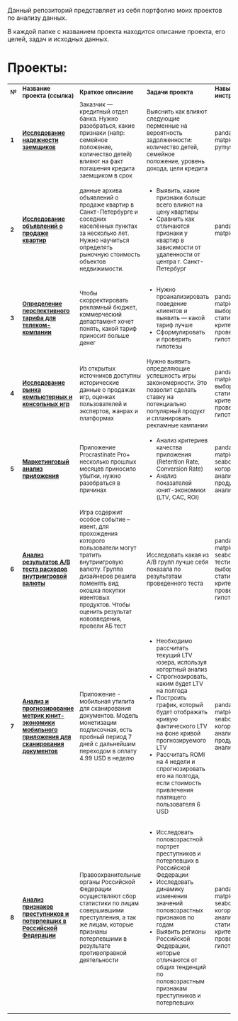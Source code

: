 <p>Данный репозиторий представляет из себя портфолио моих проектов по анализу данных.</p>
<p>В каждой папке с названием проекта находится описание проекта, его целей, задач и исходных данных.</p>
<h1>Проекты:</h1>
<table style="font-size: 13px">
<tr>
<td><b>№</b></td>
<td><b>Название проекта (ссылка)</b></td>
<td><b>Краткое описание</b></td>
<td><b>Задачи проекта</b></td>
<td><b>Навыки и инструменты</b></td>
</tr>
<tr>
<td><b>1</b></td>
<td><a href="#" target="_blank"><b>Исследование надежности заемщиков</b></a></td>
<td>Заказчик — кредитный отдел банка. Нужно разобраться, какие признаки (напр: семейное положение, количество детей) влияют на факт погашения кредита заемщиком в срок</td>
<td>Выяснить как влияют следующие перменные на вероятность задолженности: количество детей, семейное положение, уровень дохода, цели кредита</td>
<td>pandas, numpy, matplotlib, pymystem</td>
</tr>
<tr>
<td> <b>2</b></td>
<td><a href="#" target="_blank"><b>Исследование объявлений о продаже квартир</b></a></td>
<td>данные архива объявлений о продаже квартир в Санкт-Петербурге и соседних населённых пунктах за несколько лет. Нужно научиться определять рыночную стоимость объектов недвижимости.</td>
<td>
<ul>
<li>Выявить, какие признаки больше всего влияют на цену квартиры</li>
<li>Сравнить как отличаются признаки у квартир в зависимости от удаленности от центра г. Санкт-Петербург</li>
</ul>
</td>
<td>pandas, numpy, matplotlib</td>
</tr>
<tr>
<td><b>3</b></td>
<td><a href="#" target="_blank"><b>Определение перспективного тарифа для телеком-компании</b></a></td>
<td>Чтобы скорректировать рекламный бюджет, коммерческий департамент хочет понять, какой тариф приносит больше денег</td>
<td>
<ul>
<li>Нужно проанализировать поведение клиентов и выявить — какой тариф лучше</li>
<li>Сформулировать и проверить гипотезы</li>
</ul>
</td>
<td>pandas, numpy, matplotlib, scipy, выбор статистического критерия, проверка гипотез</td>
</tr>
<tr>
<td><b>4</b></td>
<td><a href="#" target="_blank"><b>Исследование рынка компьютерных и консольных игр</b></a></td>
<td>Из открытых источников доступны исторические данные о продажах игр, оценках пользователей и экспертов, жанрах и платформах</td>
<td>
Нужно выявить определяющие успешность игры закономерности. Это позволит сделать ставку на потенциально популярный продукт и спланировать рекламные кампании
</td>
<td>pandas, numpy, matplotlib, phik, выбор статистического критерия, проверка гипотез</td>
</tr>
<tr>
<td><b>5</b></td>
<td><a href="#" target="_blank"><b>Маркетинговый анализ приложения</b></a></td>
<td>Приложение Procrastinate Pro+ несколько прошлых месяцев приносило убытки, нужно разобраться в причинах</td>
<td>
<ul>
<li>Анализ критериев качества приложения (Retention Rate, Conversion Rate)</li>
<li>Анализ показателей юнит-экономики (LTV, CAC, ROI)</li>
</ul>
</td>
<td>pandas, numpy, matplotlib, scipy, seaborn, когортный анализ, продуктовый анализ</td>
</tr>
<tr>
<td><b>6</b></td>
<td><a href="#" target="_blank"><b>Анализ результатов A/B теста расходов внутриигровой валюты</b></a></td>
<td>Игра содержит особое событие – ивент, для прохождения которого пользователи могут тратить внутриигровую валюту. Группа дизайнеров решила поменять вид окошка покупки ивентовых продуктов. Чтобы оценить результат нововведения, провели АБ тест</td>
<td>Исследовать какая из A/B групп лучше себя показала по результатам проведенного теста</td>
<td>pandas, numpy, matplotlib, scipy, seaborn, A/B тестирование, выбор статистического критерия, проверка гипотез</td>
</tr>
<tr>
<td><b>7</b></td>
<td><a href="#" target="_blank"><b>Анализ и прогнозирование метрик юнит-экономики мобильного приложения для сканирования документов</b></a></td>
<td>Приложение - мобильная утилита для сканирования документов. Модель монетизации подписочная, есть пробный период 7 дней с дальнейшим переходом в оплату 4.99 USD в неделю</td>
<td>
<ul>
<li>Необходимо рассчитать текущий LTV юзера, используя когортный анализ</li>
<li>Спрогнозировать, каким будет LTV на полгода</li>
<li>Построить график, который будет отображать кривую фактического LTV на фоне кривой прогнозируемого LTV</li>
<li>Рассчитать ROMI на 4 недели и спрогнозировать его на полгода, если стоимость привлечения платящего пользователя 6 USD</li>
</ul>
</td>
<td>pandas, numpy, matplotlib, scipy, seaborn, когортный анализ, продуктовый анализ</td>
</tr>
<tr>
<td><b>8</b></td>
<td><a href="#" target="_blank"><b>Анализ признаков преступников и потерпевших в Российской Федерации</b></a></td>
<td>Правоохранительные органы Российской Федерации осуществляют сбор статистики по лицам совершившими преступления, а так же лицам, которые признаны потерпевшими в результате противоправной деятельности</td>
<td> 
<ul>
<li>Исследовать половозрастной портрет преступников и потерпевших в Российской Федерации</li>
<li>Исследовать динамику изменения значений половозрастных признаков по годам</li>
<li>Выявить регионы Российской Федерации, которые отличаются от общих тенденций по половозрастным признакам преступников и потерпевших</li>
</ul>
</td>
<td>pandas, numpy, matplotlib, scipy, seaborn, когортный анализ, выбор статистического критерия, проверка гипотез</td>
</tr>
</table>

